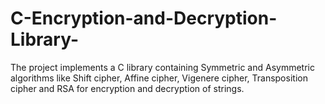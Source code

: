 # C-Encryption-and-Decryption-Library-
The project implements a C library containing Symmetric and Asymmetric algorithms like Shift cipher, Affine cipher, Vigenere cipher, Transposition cipher and RSA for encryption and decryption of strings.
